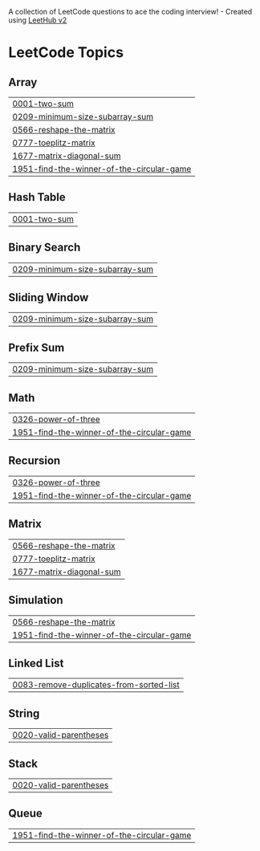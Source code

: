 A collection of LeetCode questions to ace the coding interview! - Created using [LeetHub v2](https://github.com/arunbhardwaj/LeetHub-2.0)
<!---LeetCode Topics Start-->
# LeetCode Topics
## Array
|  |
| ------- |
| [0001-two-sum](https://github.com/harshasaiakhil/leetcode/tree/master/0001-two-sum) |
| [0209-minimum-size-subarray-sum](https://github.com/harshasaiakhil/leetcode/tree/master/0209-minimum-size-subarray-sum) |
| [0566-reshape-the-matrix](https://github.com/harshasaiakhil/leetcode/tree/master/0566-reshape-the-matrix) |
| [0777-toeplitz-matrix](https://github.com/harshasaiakhil/leetcode/tree/master/0777-toeplitz-matrix) |
| [1677-matrix-diagonal-sum](https://github.com/harshasaiakhil/leetcode/tree/master/1677-matrix-diagonal-sum) |
| [1951-find-the-winner-of-the-circular-game](https://github.com/harshasaiakhil/leetcode/tree/master/1951-find-the-winner-of-the-circular-game) |
## Hash Table
|  |
| ------- |
| [0001-two-sum](https://github.com/harshasaiakhil/leetcode/tree/master/0001-two-sum) |
## Binary Search
|  |
| ------- |
| [0209-minimum-size-subarray-sum](https://github.com/harshasaiakhil/leetcode/tree/master/0209-minimum-size-subarray-sum) |
## Sliding Window
|  |
| ------- |
| [0209-minimum-size-subarray-sum](https://github.com/harshasaiakhil/leetcode/tree/master/0209-minimum-size-subarray-sum) |
## Prefix Sum
|  |
| ------- |
| [0209-minimum-size-subarray-sum](https://github.com/harshasaiakhil/leetcode/tree/master/0209-minimum-size-subarray-sum) |
## Math
|  |
| ------- |
| [0326-power-of-three](https://github.com/harshasaiakhil/leetcode/tree/master/0326-power-of-three) |
| [1951-find-the-winner-of-the-circular-game](https://github.com/harshasaiakhil/leetcode/tree/master/1951-find-the-winner-of-the-circular-game) |
## Recursion
|  |
| ------- |
| [0326-power-of-three](https://github.com/harshasaiakhil/leetcode/tree/master/0326-power-of-three) |
| [1951-find-the-winner-of-the-circular-game](https://github.com/harshasaiakhil/leetcode/tree/master/1951-find-the-winner-of-the-circular-game) |
## Matrix
|  |
| ------- |
| [0566-reshape-the-matrix](https://github.com/harshasaiakhil/leetcode/tree/master/0566-reshape-the-matrix) |
| [0777-toeplitz-matrix](https://github.com/harshasaiakhil/leetcode/tree/master/0777-toeplitz-matrix) |
| [1677-matrix-diagonal-sum](https://github.com/harshasaiakhil/leetcode/tree/master/1677-matrix-diagonal-sum) |
## Simulation
|  |
| ------- |
| [0566-reshape-the-matrix](https://github.com/harshasaiakhil/leetcode/tree/master/0566-reshape-the-matrix) |
| [1951-find-the-winner-of-the-circular-game](https://github.com/harshasaiakhil/leetcode/tree/master/1951-find-the-winner-of-the-circular-game) |
## Linked List
|  |
| ------- |
| [0083-remove-duplicates-from-sorted-list](https://github.com/harshasaiakhil/leetcode/tree/master/0083-remove-duplicates-from-sorted-list) |
## String
|  |
| ------- |
| [0020-valid-parentheses](https://github.com/harshasaiakhil/leetcode/tree/master/0020-valid-parentheses) |
## Stack
|  |
| ------- |
| [0020-valid-parentheses](https://github.com/harshasaiakhil/leetcode/tree/master/0020-valid-parentheses) |
## Queue
|  |
| ------- |
| [1951-find-the-winner-of-the-circular-game](https://github.com/harshasaiakhil/leetcode/tree/master/1951-find-the-winner-of-the-circular-game) |
<!---LeetCode Topics End-->